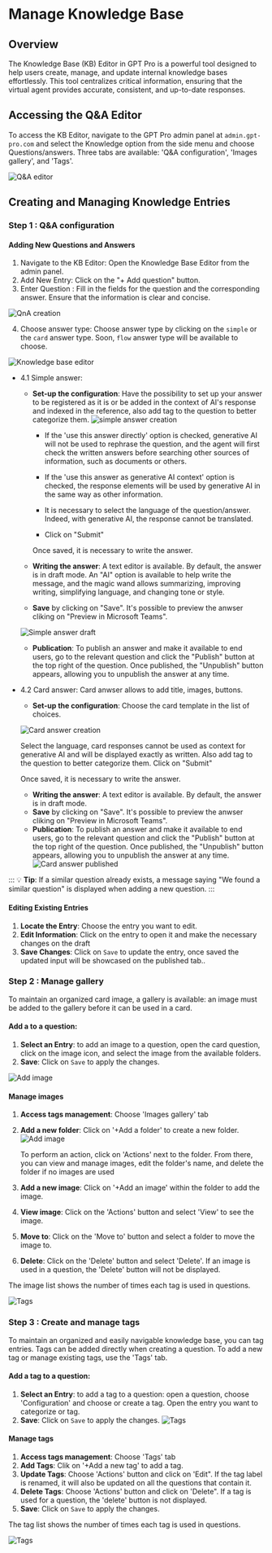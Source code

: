 # Manage Knowledge Base

## Overview

The Knowledge Base (KB) Editor in GPT Pro is a powerful tool designed to help users create, manage, and update internal knowledge bases effortlessly. This tool centralizes critical information, ensuring that the virtual agent provides accurate, consistent, and up-to-date responses.

## Accessing the Q&A Editor

To access the KB Editor, navigate to the GPT Pro admin panel at `admin.gpt-pro.com` and select the Knowledge option from the side menu and choose Questions/answers. Three tabs are available: 'Q&A configuration', 'Images gallery', and 'Tags'.

![Q&A editor](/assets/img/gpt/QnA-editor.png)

## Creating and Managing Knowledge Entries
### Step 1 : Q&A configuration ###
#### Adding New Questions and Answers
1.	Navigate to the KB Editor: Open the Knowledge Base Editor from the admin panel.
2.	Add New Entry: Click on the "+ Add  question" button.
3.	Enter Question : Fill in the fields for the question and the corresponding answer. Ensure that the information is clear and concise.

![QnA creation](/assets/img/gpt/QnA-creation.png)

4.	Choose answer type: Choose answer type by clicking on the `simple` or the `card` answer type. 
Soon, `flow` answer type will be available to choose.

![Knowledge base editor](/assets/img/gpt/answer-type.png)

- 4.1 Simple answer:
  - **Set-up the configuration**: Have the possibility to set up your answer to be registered as it is or be added in the context of AI's response and indexed in the reference, also add tag to the question to better categorize them.
![simple answer creation](/assets/img/gpt/simple-answer-creation.png)

      - If the 'use this answer directly' option is checked, generative AI will not be used to rephrase the question, and the agent will first check the written answers before searching other sources of information, such as documents or others. 
     - If the 'use this answer as generative AI context' option is checked, the response elements will be used by generative AI in the same way as other information.
      - It is necessary to select the language of the question/answer. Indeed, with generative AI, the response cannot be translated. 
  
    - Click on "Submit" 

    Once saved, it is necessary to write the answer.
   - **Writing the answer**: A text editor is available. By default, the answer is in draft mode. An "AI" option is available to help write the message, and the magic wand allows summarizing, improving writing, simplifying language, and changing tone or style.
    - **Save** by clicking on "Save". It's possible to preview the anwser cliking on "Preview in Microsoft Teams".
    
    
    
   ![Simple answer draft](/assets/img/gpt/simple-answer-draft.png)


   - **Publication**: To publish an answer and make it available to end users, go to the relevant question and click the "Publish" button at the top right of the question. Once published, the "Unpublish" button appears, allowing you to unpublish the answer at any time.

- 4.2 Card answer:
Card anwser allows to add title, images, buttons.
  - **Set-up the configuration**:  Choose the card template in the list of choices. 
  
  ![Card answer creation](/assets/img/gpt/card-answer-creation.png)
  
  Select the language, card responses cannot be used as context for generative AI and will be displayed exactly as written. Also add tag to the question to better categorize them.
  Click on "Submit" 

    Once saved, it is necessary to write the answer.
   - **Writing the answer**: A text editor is available. By default, the answer is in draft mode. 
    - **Save** by clicking on "Save". It's possible to preview the anwser cliking on "Preview in Microsoft Teams".
    - **Publication**: To publish an answer and make it available to end users, go to the relevant question and click the "Publish" button at the top right of the question. Once published, the "Unpublish" button appears, allowing you to unpublish the answer at any time.
           ![Card answer published](/assets/img/gpt/card-answer-published.png)

::: 💡 **Tip**: If a similar question already exists, a message saying "We found a similar question" is displayed when adding a new question.
:::



#### Editing Existing Entries

1. **Locate the Entry**: Choose the entry you want to edit.
2. **Edit Information**: Click on the entry to open it and make the necessary changes on the draft
3. **Save Changes**: Click on `Save` to update the entry, once saved the updated input will be showcased on the published tab..

### Step 2 : Manage gallery ###
To maintain an organized card image, a gallery is available:  an image must be added to the gallery before it can be used in a card.
#### Add a to a question:
1. **Select an Entry**: to add an image to a question, open the card question, click on the image icon, and select the image from the available folders.
2. **Save**: Click on `Save` to apply the changes.

 ![Add image](/assets/img/gpt/add-image.png)


#### Manage images

1. **Access tags management**: Choose 'Images gallery' tab
2. **Add a new folder**: Click on '+Add a folder' to create a new folder. 
 ![Add image](/assets/img/gpt/add-folder.png)

    To perform an action, click on 'Actions' next to the folder. From there, you can view and manage images, edit the folder's name, and delete the folder if no images are used

3. **Add a new image**: Click on '+Add an image' within the folder to add the image.
3. **View image**: Click on the 'Actions' button and select 'View' to see the image.
4. **Move to**: Click on the 'Move to' button and select a folder to move the image to.
5. **Delete**: Click on the 'Delete' button and select 'Delete'. If an image is used in a question, the 'Delete' button will not be displayed.

The image list shows the number of times each tag is used in questions.

 ![Tags](/assets/img/gpt/images-list.png)

### Step 3 : Create and manage tags ###
To maintain an organized and easily navigable knowledge base, you can tag entries. Tags can be added directly when creating a question. To add a new tag or manage existing tags, use the 'Tags' tab.
#### Add a tag to a question:
1. **Select an Entry**: to add a tag to a question: open a question, choose 'Configuration' and choose or create a tag.
Open the entry you want to categorize or tag.
2. **Save**: Click on `Save` to apply the changes.
 ![Tags](/assets/img/gpt/add-tag.png)


#### Manage tags

1. **Access tags management**: Choose 'Tags' tab
2. **Add Tags**: Clik on '+Add a new tag' to add a tag.
3. **Update Tags**: Choose 'Actions' button and click on 'Edit". If the tag label is renamed, it will also be updated on all the questions that contain it.
4. **Delete Tags**: Choose 'Actions' button and click on 'Delete". If a tag is used for a question, the 'delete' button is not displayed.
5. **Save**: Click on `Save` to apply the changes.

The tag list shows the number of times each tag is used in questions.

 ![Tags](/assets/img/gpt/tags.png)

<Intercom />
<Hubspot />
<Clarity />
<GoogleAnalytics />
